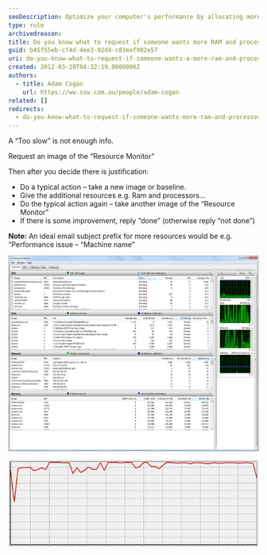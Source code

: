 ```yaml
---
seoDescription: Optimize your computer's performance by allocating more RAM and processors on a VM or PC, backed by data-driven insights.
type: rule
archivedreason:
title: Do you know what to request if someone wants more RAM and processors on a VM or a PC?
guid: b45f55eb-cf4d-4ee3-92d4-c83eef982e57
uri: do-you-know-what-to-request-if-someone-wants-a-more-ram-and-processors-on-a-vm-or-a-pc
created: 2012-03-28T04:32:19.0000000Z
authors:
  - title: Adam Cogan
    url: https://ww.ssw.com.au/people/adam-cogan
related: []
redirects:
  - do-you-know-what-to-request-if-someone-wants-more-ram-and-processors-on-a-vm-or-a-pc
---
```


A “Too slow” is not enough info.

<!--endintro-->

Request an image of the “Resource Monitor”

Then after you decide there is justification:

- Do a typical action – take a new image or baseline.
- Give the additional resources e.g. Ram and processors...
- Do the typical action again – take another image of the “Resource Monitor”
- If there is some improvement, reply “done” (otherwise reply “not done”)

**Note:** An ideal email subject prefix for more resources would be e.g. “Performance issue – “Machine name”

![Figure: Use “Resource Monitor prior to allocating more RAM on a VM](resource_monitor.png)

![Figure: If you see something like this, pass their request :-)](highUtilisation.png)
